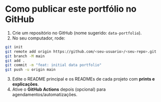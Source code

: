 
# Como publicar este portfólio no GitHub

1) Crie um repositório no GitHub (nome sugerido: `data-portfolio`).
2) No seu computador, rode:
```bash
git init
git remote add origin https://github.com/<seu-usuario>/<seu-repo>.git
git branch -M main
git add .
git commit -m "feat: initial data portfolio"
git push -u origin main
```
3) Edite o README principal e os READMEs de cada projeto com **prints e explicações**.
4) Ative o **GitHub Actions** depois (opcional) para agendamentos/automatizações.
